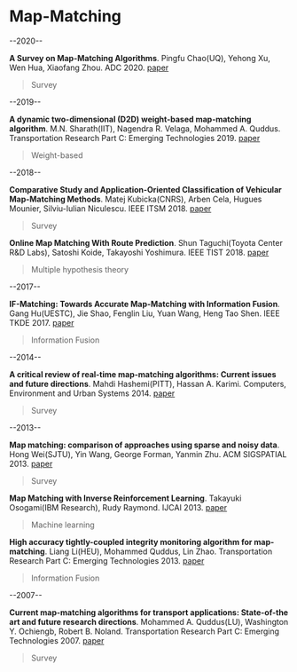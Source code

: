 # Map-Matching

--2020--

**A Survey on Map-Matching Algorithms**. Pingfu Chao(UQ), Yehong Xu, Wen Hua, Xiaofang Zhou. ADC 2020. [paper](https://arxiv.org/abs/1910.13065) 

> Survey

--2019--

**A dynamic two-dimensional (D2D) weight-based map-matching algorithm**. M.N. Sharath(IIT), Nagendra R. Velaga, Mohammed A. Quddus. Transportation Research Part C: Emerging Technologies 2019. [paper](https://www.sciencedirect.com/science/article/pii/S0968090X18309525)

> Weight-based

--2018--

**Comparative Study and Application-Oriented Classification of Vehicular Map-Matching Methods**. Matej Kubicka(CNRS), Arben Cela, Hugues Mounier, Silviu-Iulian Niculescu. IEEE ITSM 2018. [paper](https://ieeexplore.ieee.org/document/8344804)

> Survey

**Online Map Matching With Route Prediction**. Shun Taguchi(Toyota Center R&D Labs), Satoshi Koide, Takayoshi Yoshimura. IEEE TIST 2018. [paper](https://ieeexplore.ieee.org/document/8319924)

> Multiple hypothesis theory

--2017--

**IF-Matching: Towards Accurate Map-Matching with Information Fusion**. Gang Hu(UESTC), Jie Shao, Fenglin Liu, Yuan Wang, Heng Tao Shen. IEEE TKDE 2017. [paper](https://ieeexplore.ieee.org/document/7590096)

> Information Fusion

--2014--

**A critical review of real-time map-matching algorithms: Current issues and future directions**. Mahdi Hashemi(PITT), Hassan A. Karimi.  Computers, Environment and Urban
Systems 2014. [paper](https://www.sciencedirect.com/science/article/pii/S0198971514000908)

> Survey

--2013--

**Map matching: comparison of approaches using sparse and noisy data**. Hong Wei(SJTU), Yin Wang, George Forman, Yanmin Zhu. ACM SIGSPATIAL 2013. [paper](https://dl.acm.org/doi/10.1145/2525314.2525456)

> Survey

**Map Matching with Inverse Reinforcement Learning**. Takayuki Osogami(IBM Research), Rudy Raymond. IJCAI 2013. [paper](https://dl.acm.org/doi/10.5555/2540128.2540495)

> Machine learning

**High accuracy tightly-coupled integrity monitoring algorithm for map-matching**. Liang Li(HEU), Mohammed Quddus, Lin Zhao. Transportation Research Part C: Emerging Technologies 2013. [paper](https://www.sciencedirect.com/science/article/abs/pii/S0968090X13001629)

> Information Fusion

--2007--

**Current map-matching algorithms for transport applications: State-of-the art and future research directions**. Mohammed A. Quddus(LU), Washington Y. Ochiengb, Robert B. Noland. Transportation Research Part C: Emerging Technologies 2007. [paper](https://www.sciencedirect.com/science/article/abs/pii/S0968090X07000265)

> Survey
